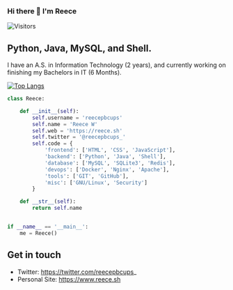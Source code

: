 ### Hi there 👋 I'm Reece
<!-- ![](https://raw.githubusercontent.com/reece/rafnixg/master/header.jpeg) -->
![Visitors](https://visitor-badge.laobi.icu/badge?page_id=reecepbcups)

## Python, Java, MySQL, and Shell. 
I have an A.S. in Information Technology (2 years), and currently working on finishing my Bachelors in IT (6 Months).

<!-- Experience
![Test Image 4](https://i.imgur.com/4lpoSOV.png) -->

[![Top Langs](https://github-readme-stats.vercel.app/api/top-langs/?username=reecepbcups&layout=compact)](https://github.com/anuraghazra/github-readme-stats)

```python
class Reece:

    def __init__(self):
        self.username = 'reecepbcups'
        self.name = 'Reece W'
        self.web = 'https://reece.sh'
        self.twitter = '@reecepbcups_'
        self.code = {
            'frontend': ['HTML', 'CSS', 'JavaScript'],
            'backend': ['Python', 'Java', 'Shell'],
            'database': ['MySQL', 'SQLite3', 'Redis'],
            'devops': ['Docker', 'Nginx', 'Apache'],
            'tools': ['GIT', 'GitHub'],
            'misc': ['GNU/Linux', 'Security']
        }

    def __str__(self):
        return self.name


if __name__ == '__main__':
    me = Reece()

```

## Get in touch
- Twitter: https://twitter.com/reecepbcups_
- Personal Site: https://www.reece.sh


<!-- ⭐️ From [rafnixg](https://github.com/rafnixg)` -->
